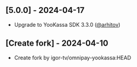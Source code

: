 
## [5.0.0] - 2024-04-17

- Upgrade to YooKassa SDK 3.3.0 ([@arhitov])

## [Create fork] - 2024-04-10

- Create fork by igor-tv/omnipay-yookassa:HEAD

[@arhitov]: https://github.com/arhitov
